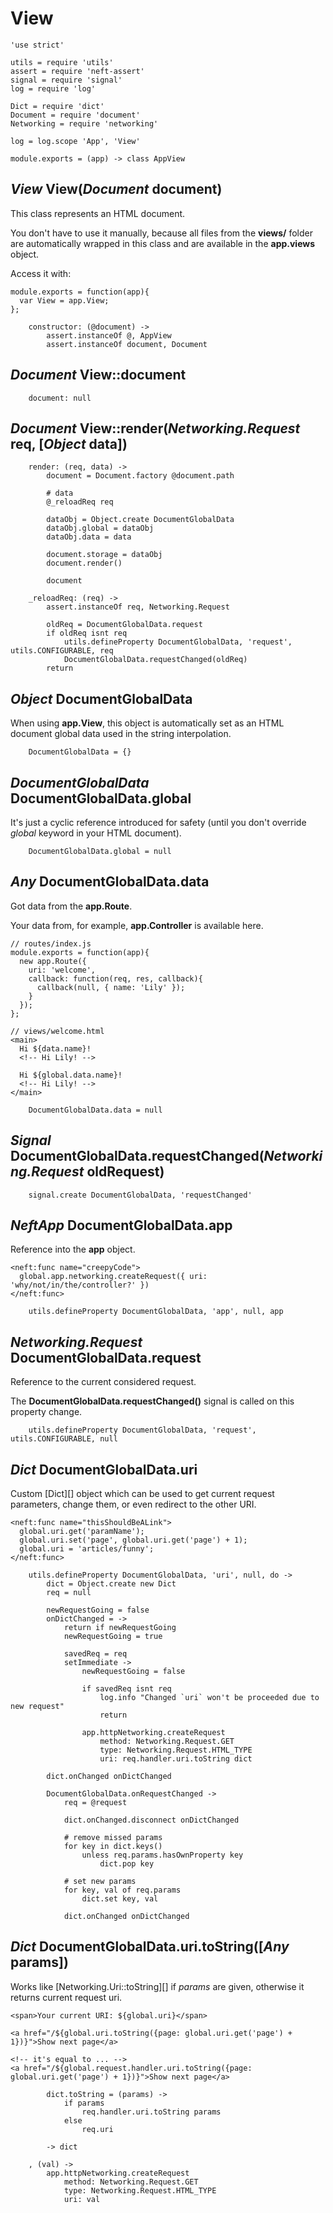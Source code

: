 View
====

	'use strict'

	utils = require 'utils'
	assert = require 'neft-assert'
	signal = require 'signal'
	log = require 'log'

	Dict = require 'dict'
	Document = require 'document'
	Networking = require 'networking'

	log = log.scope 'App', 'View'

	module.exports = (app) -> class AppView

*View* View(*Document* document)
--------------------------------

This class represents an HTML document.

You don't have to use it manually, because all files from the **views/** folder
are automatically wrapped in this class and are available in the **app.views** object.

Access it with:
```
module.exports = function(app){
  var View = app.View;
};
```

		constructor: (@document) ->
			assert.instanceOf @, AppView
			assert.instanceOf document, Document

*Document* View::document
-------------------------

		document: null

*Document* View::render(*Networking.Request* req, [*Object* data])
------------------------------------------------------------------

		render: (req, data) ->
			document = Document.factory @document.path

			# data
			@_reloadReq req

			dataObj = Object.create DocumentGlobalData
			dataObj.global = dataObj
			dataObj.data = data

			document.storage = dataObj
			document.render()

			document

		_reloadReq: (req) ->
			assert.instanceOf req, Networking.Request

			oldReq = DocumentGlobalData.request
			if oldReq isnt req
				utils.defineProperty DocumentGlobalData, 'request', utils.CONFIGURABLE, req
				DocumentGlobalData.requestChanged(oldReq)
			return

*Object* DocumentGlobalData
---------------------------

When using **app.View**, this object is automatically set as an HTML document global data
used in the string interpolation.

		DocumentGlobalData = {}

*DocumentGlobalData* DocumentGlobalData.global
----------------------------------------------

It's just a cyclic reference introduced for safety
(until you don't override *global* keyword in your HTML document).

		DocumentGlobalData.global = null

*Any* DocumentGlobalData.data
-----------------------------

Got data from the **app.Route**.

Your data from, for example, **app.Controller** is available here.

```
// routes/index.js
module.exports = function(app){
  new app.Route({
    uri: 'welcome',
    callback: function(req, res, callback){
      callback(null, { name: 'Lily' });
    }
  });
};

// views/welcome.html
<main>
  Hi ${data.name}!
  <!-- Hi Lily! -->

  Hi ${global.data.name}!
  <!-- Hi Lily! -->
</main>
```

		DocumentGlobalData.data = null

*Signal* DocumentGlobalData.requestChanged(*Networking.Request* oldRequest)
---------------------------------------------------------------------------

		signal.create DocumentGlobalData, 'requestChanged'

*NeftApp* DocumentGlobalData.app
--------------------------------

Reference into the **app** object.

```
<neft:func name="creepyCode">
  global.app.networking.createRequest({ uri: 'why/not/in/the/controller?' })
</neft:func>
```

		utils.defineProperty DocumentGlobalData, 'app', null, app

*Networking.Request* DocumentGlobalData.request
-----------------------------------------------

Reference to the current considered request.

The **DocumentGlobalData.requestChanged()** signal is called on this property change.

		utils.defineProperty DocumentGlobalData, 'request', utils.CONFIGURABLE, null

*Dict* DocumentGlobalData.uri
-----------------------------

Custom [Dict][] object which can be used to get current request parameters, change them,
or even redirect to the other URI.

```
<neft:func name="thisShouldBeALink">
  global.uri.get('paramName');
  global.uri.set('page', global.uri.get('page') + 1);
  global.uri = 'articles/funny';
</neft:func>
```

		utils.defineProperty DocumentGlobalData, 'uri', null, do ->
			dict = Object.create new Dict
			req = null

			newRequestGoing = false
			onDictChanged = ->
				return if newRequestGoing
				newRequestGoing = true

				savedReq = req
				setImmediate ->
					newRequestGoing = false

					if savedReq isnt req
						log.info "Changed `uri` won't be proceeded due to new request"
						return

					app.httpNetworking.createRequest
						method: Networking.Request.GET
						type: Networking.Request.HTML_TYPE
						uri: req.handler.uri.toString dict

			dict.onChanged onDictChanged

			DocumentGlobalData.onRequestChanged ->
				req = @request

				dict.onChanged.disconnect onDictChanged

				# remove missed params
				for key in dict.keys()
					unless req.params.hasOwnProperty key
						dict.pop key

				# set new params
				for key, val of req.params
					dict.set key, val

				dict.onChanged onDictChanged

*Dict* DocumentGlobalData.uri.toString([*Any* params])
------------------------------------------------------

Works like [Networking.Uri::toString][] if *params* are given, otherwise it returns
current request uri.

```
<span>Your current URI: ${global.uri}</span>

<a href="/${global.uri.toString({page: global.uri.get('page') + 1})}">Show next page</a>

<!-- it's equal to ... -->
<a href="/${global.request.handler.uri.toString({page: global.uri.get('page') + 1})}">Show next page</a>
```

			dict.toString = (params) ->
				if params
					req.handler.uri.toString params
				else
					req.uri

			-> dict

		, (val) ->
			app.httpNetworking.createRequest
				method: Networking.Request.GET
				type: Networking.Request.HTML_TYPE
				uri: val
